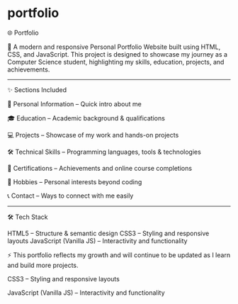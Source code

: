 # portfolio
🌐 Portfolio 

🚀 A modern and responsive Personal Portfolio Website built using HTML, CSS, and JavaScript.
This project is designed to showcase my journey as a Computer Science student, highlighting my skills, education, projects, and achievements.


---

✨ Sections Included

👤 Personal Information – Quick intro about me

🎓 Education – Academic background & qualifications

💻 Projects – Showcase of my work and hands-on projects

🛠 Technical Skills – Programming languages, tools & technologies

📜 Certifications – Achievements and online course completions

🎯 Hobbies – Personal interests beyond coding

📞 Contact – Ways to connect with me easily



---

🛠 Tech Stack

HTML5 – Structure & semantic design 
CSS3 – Styling and responsive layouts
JavaScript (Vanilla JS) – Interactivity and functionality


⚡ This portfolio reflects my growth and will continue to be updated as I learn and build more projects.

CSS3 – Styling and responsive layouts

JavaScript (Vanilla JS) – Interactivity and functionality

